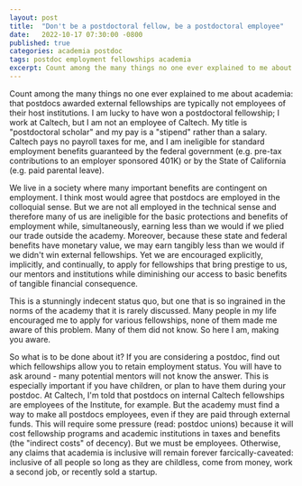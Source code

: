 ```yaml
---
layout: post
title:  "Don't be a postdoctoral fellow, be a postdoctoral employee"
date:   2022-10-17 07:30:00 -0800
published: true
categories: academia postdoc
tags: postdoc employment fellowships academia
excerpt: Count among the many things no one ever explained to me about academia: that postdocs awarded fellowships are often not employees of their host institutions.
---
```


Count among the many things no one ever explained to me about academia: that postdocs awarded external fellowships are typically not employees of their host institutions. I am lucky to have won a postdoctoral fellowship; I work at Caltech, but I am not an employee of Caltech. My title is "postdoctoral scholar" and my pay is a "stipend" rather than a salary. Caltech pays no payroll taxes for me, and I am ineligible for standard employment benefits guaranteed by the federal government (e.g. pre-tax contributions to an employer sponsored 401K) or by the State of California (e.g. paid parental leave). 

We live in a society where many important benefits are contingent on employment. I think most would agree that postdocs are employed in the colloquial sense. But we are not all employed in the technical sense and therefore many of us are ineligible for the basic protections and benefits of employment while, simultaneously, earning less than we would if we plied our trade outside the academy. Moreover, because these state and federal benefits have monetary value, we may earn tangibly less than we would if we didn't win external fellowships. Yet we are encouraged explicitly, implicitly, and continually, to apply for fellowships that bring prestige to us, our mentors and institutions while diminishing our access to basic benefits of tangible financial consequence.

This is a stunningly indecent status quo, but one that is so ingrained in the norms of the academy that it is rarely discussed. Many people in my life encouraged me to apply for various fellowships, none of them made me aware of this problem. Many of them did not know. So here I am, making you aware. 

So what is to be done about it? If you are considering a postdoc, find out which fellowships allow you to retain employment status. You will have to ask around - many potential mentors will not know the answer. This is especially important if you have children, or plan to have them during your postdoc. At Caltech, I'm told that postdocs on internal Caltech fellowships are employees of the Institute, for example. But the academy must find a way to make all postdocs employees, even if they are paid through external funds. This will require some pressure (read: postdoc unions) because it will cost fellowship programs and academic institutions in taxes and benefits (the "indirect costs" of decency). But we must be employees. Otherwise, any claims that academia is inclusive will remain forever farcically-caveated: inclusive of all people so long as they are childless, come from money, work a second job, or recently sold a startup. 